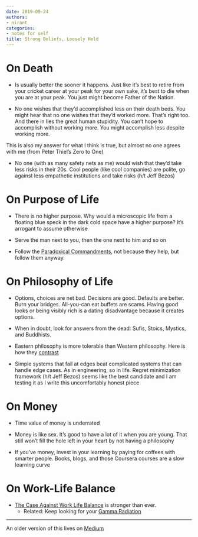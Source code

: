 ```yaml
---
date: 2019-09-24
authors:
- nirant
categories:
- notes for self
title: Strong Beliefs, Loosely Held
---
```


# On Death

- Is usually better the sooner it happens. Just like it’s best to retire from your cricket career at your peak for your own sake, it’s best to die when you are at your peak. You just might become Father of the Nation.

- No one wishes that they’d accomplished less on their death beds. You might hear that no one wishes that they’d worked more. That’s right too. And there in lies the great human stupidity. You can’t hope to accomplish without working more. You might accomplish less despite working more.

This is also my answer for what I think is true, but almost no one agrees with me (from Peter Thiel’s Zero to One)

- No one (with as many safety nets as me) would wish that they’d take less risks in their 20s. Cool people (like cool companies) are polite, go against less empathetic institutions and take risks (h/t Jeff Bezos)

# On Purpose of Life

- There is no higher purpose. Why would a microscopic life from a floating blue speck in the dark cold space have a higher purpose? It’s arrogant to assume otherwise

- Serve the man next to you, then the one next to him and so on 

- Follow the [Paradoxical Commandments](http://www.paradoxicalcommandments.com/), not because they help, but follow them anyway. 

# On Philosophy of Life

- Options, choices are net bad. Decisions are good. Defaults are better. Burn your bridges. 
All-you-can eat buffets are scams. Having good looks or being visibly rich is a dating disadvantage because it creates options.

- When in doubt, look for answers from the dead: Sufis, Stoics, Mystics, and Buddhists. 

- Eastern philosophy is more tolerable than Western philosophy. Here is how they [contrast](https://alexpetralia.github.io/2019/04/08/NL-2019-04-08.html)

- Simple systems that fail at edges beat complicated systems that can handle edge cases. As in engineering, so in life. Regret minimization framework (h/t Jeff Bezos) seems like the best candidate and I am testing it as I write this uncomfortably honest piece

# On Money

- Time value of money is underrated

- Money is like sex. It’s good to have a lot of it when you are young. That still won’t fill the hole left in your heart by not having a philosophy

- If you’ve money, invest in your learning by paying for coffees with smarter people. Books, blogs, and those Coursera courses are a slow learning curve

# On Work-Life Balance

- [The Case Against Work Life Balance](http://shyamsankar.com/the-case-against-work-life-balance-owning-your-future) is stronger than ever. 
    - Related: Keep looking for your [Gamma Radiation](http://shyamsankar.com/gamma-radiation-the-incredible-hulk-as-a-model-for-personal-growth)

---
An older version of this lives on [Medium](https://medium.com/@NirantK/strong-beliefs-loosely-held-4d11fa2413b2)